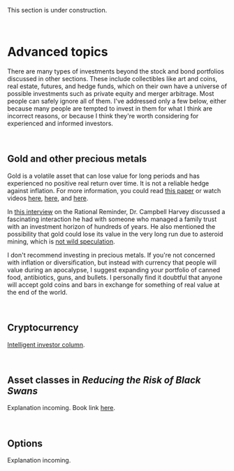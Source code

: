 This section is under construction.

&nbsp;

# Advanced topics

There are many types of investments beyond the stock and bond portfolios discussed in other sections. These include collectibles like art and coins, real estate, futures, and hedge funds, which on their own have a universe of possible investments such as private equity and merger arbitrage. Most people can safely ignore all of them. I've addressed only a few below, either because many people are tempted to invest in them for what I think are incorrect reasons, or because I think they're worth considering for experienced and informed investors.

&nbsp;

## Gold and other precious metals

Gold is a volatile asset that can lose value for long periods and has experienced no positive real return over time. It is not a reliable hedge against inflation. For more information, you could read [this paper](https://github.com/investindex/Advanced/blob/main/GoldenDilemma.pdf) or watch videos [here](https://www.youtube.com/watch?v=ulgqlQWlPbo), [here](https://www.youtube.com/watch?v=_f0dns9fHFs&t=1347s), and [here](https://www.youtube.com/watch?v=UDHJh8CXTVQ&t=927s).

In [this interview](https://www.youtube.com/watch?v=RSwctXnMnrw&t=4838s) on the Rational Reminder, Dr. Campbell Harvey discussed a fascinating interaction he had with someone who managed a family trust with an investment horizon of hundreds of years. He also mentioned the possibility that gold could lose its value in the very long run due to asteroid mining, which is [not wild speculation](https://www.youtube.com/watch?v=y8XvQNt26KI).

I don't recommend investing in precious metals. If you're not concerned with inflation or diversification, but instead with currency that people will value during an apocalypse, I suggest expanding your portfolio of canned food, antibiotics, guns, and bullets. I personally find it doubtful that anyone will accept gold coins and bars in exchange for something of real value at the end of the world.

&nbsp;

## Cryptocurrency

[Intelligent investor column](https://www.wsj.com/articles/bitcoin-you-can-get-crypto-investing-right-and-still-play-it-wrong-11643990277).

&nbsp;

## Asset classes in _Reducing the Risk of Black Swans_

Explanation incoming. Book link [here](https://libgen.is/search.php?req=Reducing+the+Risk+of+Black+Swans&lg_topic=libgen&open=0&view=simple&res=25&phrase=1&column=def).

&nbsp;

## Options

Explanation incoming.

&nbsp;


